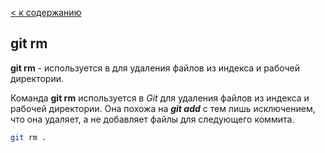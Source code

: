 [< к содержанию](./readme.md)

## git rm

**git rm** - используется в  для удаления файлов из индекса и рабочей директории. 

Команда **git rm** используется в *Git* для удаления файлов из индекса и рабочей директории. Она похожа на ***git add*** с тем лишь исключением, что она удаляет, а не добавляет файлы для следующего коммита.

```bash =
git rm .
```